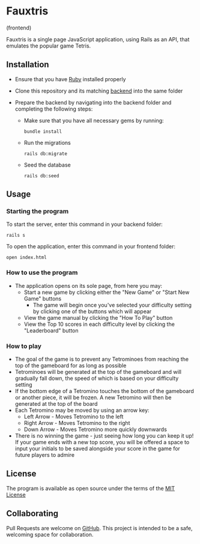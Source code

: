 # Fauxtris

(frontend)

Fauxtris is a single page JavaScript application, using Rails as an API, that emulates the popular game Tetris.

## Installation

- Ensure that you have [Ruby](https://www.ruby-lang.org/en/downloads/) installed properly
- Clone this repository and its matching [backend](https://github.com/rebeccahickson/fauxtris-backend) into the same folder
- Prepare the backend by navigating into the backend folder and completing the following steps:

  - Make sure that you have all necessary gems by running:

    ```
    bundle install
    ```

  - Run the migrations

    ```
    rails db:migrate
    ```

  - Seed the database

    ```
    rails db:seed
    ```

## Usage

### Starting the program

To start the server, enter this command in your backend folder:

```
rails s
```

To open the application, enter this command in your frontend folder:

```
open index.html
```

### How to use the program

- The application opens on its sole page, from here you may:
  - Start a new game by clicking either the "New Game" or "Start New Game" buttons
    - The game will begin once you've selected your difficulty setting by clicking one of the buttons which will appear
  - View the game manual by clicking the "How To Play" button
  - View the Top 10 scores in each difficulty level by clicking the "Leaderboard" button

### How to play

- The goal of the game is to prevent any Tetrominoes from reaching the top of the gameboard for as long as possible
- Tetrominoes will be generated at the top of the gameboard and will gradually fall down, the speed of which is based on your difficulty setting
- If the bottom edge of a Tetromino touches the bottom of the gameboard or another piece, it will be frozen. A new Tetromino will then be generated at the top of the board
- Each Tetromino may be moved by using an arrow key:
  - Left Arrow - Moves Tetromino to the left
  - Right Arrow - Moves Tetromino to the right
  - Down Arrow - Moves Tetromino more quickly downwards
- There is no winning the game - just seeing how long you can keep it up! If your game ends with a new top score, you will be offered a space to input your initials to be saved alongside your score in the game for future players to admire

## License

The program is available as open source under the terms of the [MIT License](https://opensource.org/licenses/MIT)

## Collaborating

Pull Requests are welcome on [GitHub](https://github.com/rebeccahickson/fauxtris-frontend). This project is intended to be a safe, welcoming space for collaboration.
